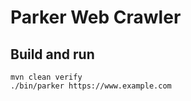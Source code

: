 # Parker Web Crawler



## Build and run

```
mvn clean verify
./bin/parker https://www.example.com
```
